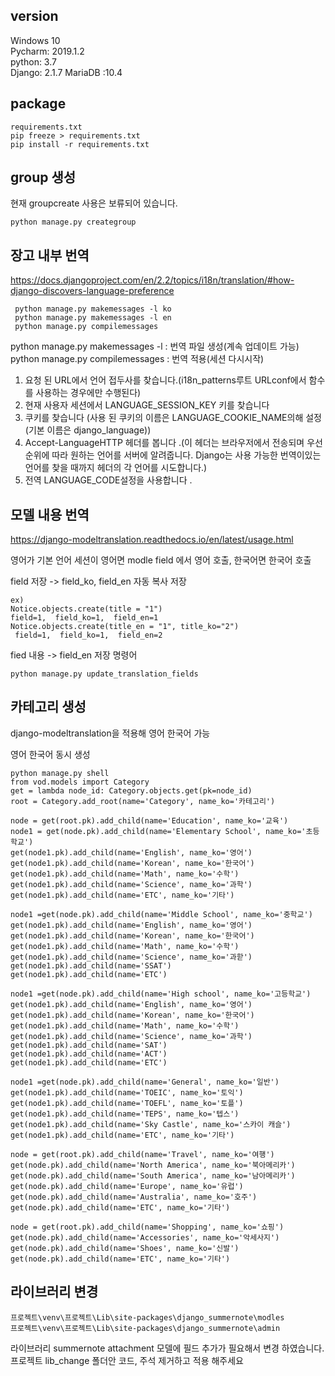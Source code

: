 ## version
Windows 10  
Pycharm: 2019.1.2    
python: 3.7  
Django: 2.1.7
MariaDB :10.4

## package
```
requirements.txt  
pip freeze > requirements.txt  
pip install -r requirements.txt
```


## group 생성 
현재 groupcreate 사용은 보류되어 있습니다.
```
python manage.py creategroup
```


## 장고 내부 번역
https://docs.djangoproject.com/en/2.2/topics/i18n/translation/#how-django-discovers-language-preference  
 
```
 python manage.py makemessages -l ko  
 python manage.py makemessages -l en  
 python manage.py compilemessages
 ```  
 
 
 python manage.py makemessages -l : 번역 파일 생성(계속 업데이트 가능)  
 python manage.py compilemessages : 번역 적용(세션 다시시작)  
 
 
 1. 요청 된 URL에서 언어 접두사를 찾습니다.(i18n_patterns루트 URLconf에서 함수를 사용하는 경우에만 수행된다)  
 2.  현재 사용자 세션에서 LANGUAGE_SESSION_KEY 키를 찾습니다 
 3. 쿠키를 찾습니다 (사용 된 쿠키의 이름은 LANGUAGE_COOKIE_NAME의해 설정 (기본 이름은 django_language))  
 4. Accept-LanguageHTTP 헤더를 봅니다 .(이 헤더는 브라우저에서 전송되며 우선 순위에 따라 원하는 언어를 서버에 알려줍니다.
Django는 사용 가능한 번역이있는 언어를 찾을 때까지 헤더의 각 언어를 시도합니다.)  
5. 전역 LANGUAGE_CODE설정을 사용합니다 .



 ## 모델 내용 번역 
 https://django-modeltranslation.readthedocs.io/en/latest/usage.html
 
 
 영어가 기본 언어
 세션이 영어면 modle field 에서 영어 호출, 한국어면 한국어 호출
 
 
 field 저장 -> field_ko, field_en 자동 복사 저장  
 ```
 ex)  
 Notice.objects.create(title = "1")  
 field=1,  field_ko=1,  field_en=1  
 Notice.objects.create(title_en = "1", title_ko="2")  
  field=1,  field_ko=1,  field_en=2
  ```
 
  
 fied 내용 -> field_en 저장 명령어  
 ```
 python manage.py update_translation_fields
 ```
  
  
 ## 카테고리 생성
django-modeltranslation을 적용해 영어 한국어 가능
 
 
 영어 한국어 동시 생성
 ```
python manage.py shell  
from vod.models import Category  
get = lambda node_id: Category.objects.get(pk=node_id)  
root = Category.add_root(name='Category', name_ko='카테고리')

node = get(root.pk).add_child(name='Education', name_ko='교육')  
node1 = get(node.pk).add_child(name='Elementary School', name_ko='초등학교')  
get(node1.pk).add_child(name='English', name_ko='영어')  
get(node1.pk).add_child(name='Korean', name_ko='한국어')  
get(node1.pk).add_child(name='Math', name_ko='수학')  
get(node1.pk).add_child(name='Science', name_ko='과학')  
get(node1.pk).add_child(name='ETC', name_ko='기타')

node1 =get(node.pk).add_child(name='Middle School', name_ko='중학교')  
get(node1.pk).add_child(name='English', name_ko='영어')  
get(node1.pk).add_child(name='Korean', name_ko='한국어')
get(node1.pk).add_child(name='Math', name_ko='수학')  
get(node1.pk).add_child(name='Science', name_ko='과핟')  
get(node1.pk).add_child(name='SSAT')  
get(node1.pk).add_child(name='ETC')

node1 =get(node.pk).add_child(name='High school', name_ko='고등학교')  
get(node1.pk).add_child(name='English', name_ko='영어')  
get(node1.pk).add_child(name='Korean', name_ko='한국어')  
get(node1.pk).add_child(name='Math', name_ko='수학')  
get(node1.pk).add_child(name='Science', name_ko='과학')  
get(node1.pk).add_child(name='SAT')  
get(node1.pk).add_child(name='ACT')  
get(node1.pk).add_child(name='ETC')

node1 =get(node.pk).add_child(name='General', name_ko='일반')  
get(node1.pk).add_child(name='TOEIC', name_ko='토익')  
get(node1.pk).add_child(name='TOEFL', name_ko='토플')  
get(node1.pk).add_child(name='TEPS', name_ko='텝스')
get(node1.pk).add_child(name='Sky Castle', name_ko='스카이 캐슬')    
get(node1.pk).add_child(name='ETC', name_ko='기타')  

node = get(root.pk).add_child(name='Travel', name_ko='여행')   
get(node.pk).add_child(name='North America', name_ko='북아메리카')  
get(node.pk).add_child(name='South America', name_ko='남아메리카')  
get(node.pk).add_child(name='Europe', name_ko='유럽')  
get(node.pk).add_child(name='Australia', name_ko='호주')  
get(node.pk).add_child(name='ETC', name_ko='기타')

node = get(root.pk).add_child(name='Shopping', name_ko='쇼핑')   
get(node.pk).add_child(name='Accessories', name_ko='악세사지')  
get(node.pk).add_child(name='Shoes', name_ko='신발')  
get(node.pk).add_child(name='ETC', name_ko='기타')
 ```
 
 
## 라이브러리 변경
```
프로젝트\venv\프로젝트\Lib\site-packages\django_summernote\modles
프로젝트\venv\프로젝트\Lib\site-packages\django_summernote\admin
```
 
 
라이브러리 summernote attachment 모델에 필드 추가가 필요해서 변경 하였습니다. 
프로젝트 lib_change 폴더안 코드, 주석 제거하고 적용 해주세요 
 